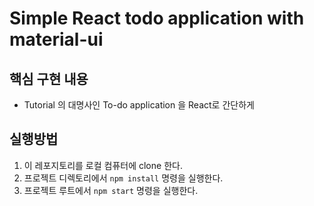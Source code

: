 # Simple React todo application with material-ui

## 핵심 구현 내용

- Tutorial 의 대명사인 To-do application 을 React로 간단하게 

## 실행방법
1. 이 레포지토리를 로컬 컴퓨터에 clone 한다.
2. 프로젝트 디렉토리에서 `npm install` 명령을 실행한다.
3. 프로젝트 루트에서 `npm start` 명령을 실행한다.
